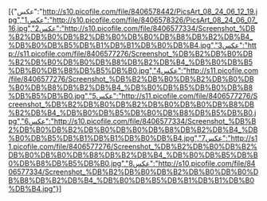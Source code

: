 [{"عکس":"http://s10.picofile.com/file/8406578442/PicsArt_08_24_06_12_19.jpg","عکس1":"http://s10.picofile.com/file/8406578326/PicsArt_08_24_06_07_16.jpg","عکس2":"http://s10.picofile.com/file/8406577334/Screenshot_%DB%B2%DB%B0%DB%B2%DB%B0%DB%B0%DB%B8%DB%B2%DB%B4_%DB%B0%DB%B5%DB%B1%DB%B1%DB%B0%DB%B4.jpg","عکس3":"http://s11.picofile.com/file/8406577276/Screenshot_%DB%B2%DB%B0%DB%B2%DB%B0%DB%B0%DB%B8%DB%B2%DB%B4_%DB%B0%DB%B5%DB%B0%DB%B8%DB%B5%DB%B0.jpg","عکس4":"http://s11.picofile.com/file/8406577276/Screenshot_%DB%B2%DB%B0%DB%B2%DB%B0%DB%B0%DB%B8%DB%B2%DB%B4_%DB%B0%DB%B5%DB%B0%DB%B8%DB%B5%DB%B0.jpg","عکس5":"http://s11.picofile.com/file/8406577276/Screenshot_%DB%B2%DB%B0%DB%B2%DB%B0%DB%B0%DB%B8%DB%B2%DB%B4_%DB%B0%DB%B5%DB%B0%DB%B8%DB%B5%DB%B0.jpg","عکس6":"http://s10.picofile.com/file/8406577334/Screenshot_%DB%B2%DB%B0%DB%B2%DB%B0%DB%B0%DB%B8%DB%B2%DB%B4_%DB%B0%DB%B5%DB%B1%DB%B1%DB%B0%DB%B4.jpg","عکس7":"http://s11.picofile.com/file/8406577276/Screenshot_%DB%B2%DB%B0%DB%B2%DB%B0%DB%B0%DB%B8%DB%B2%DB%B4_%DB%B0%DB%B5%DB%B0%DB%B8%DB%B5%DB%B0.jpg","عکس8":"http://s10.picofile.com/file/8406577334/Screenshot_%DB%B2%DB%B0%DB%B2%DB%B0%DB%B0%DB%B8%DB%B2%DB%B4_%DB%B0%DB%B5%DB%B1%DB%B1%DB%B0%DB%B4.jpg"}]
